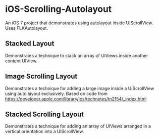iOS-Scrolling-Autolayout
========================

An iOS 7 project that demonstrates using autolayout inside UIScrollView. Uses FLKAutolayout.

Stacked Layout
--------------

Demonstrates a technique to stack an array of UIViews inside another content UIView.

Image Scrolling Layout
----------------------

Demonstrates a technique for adding a large image inside a UIScrollView using auto layout exclusively. Based on code from
https://developer.apple.com/library/ios/technotes/tn2154/_index.html

Stacked Scrolling Layout
------------------------

Demonstrates a technique for adding an array of UIViews arranged in a vertical orientation into a UIScrollView.

